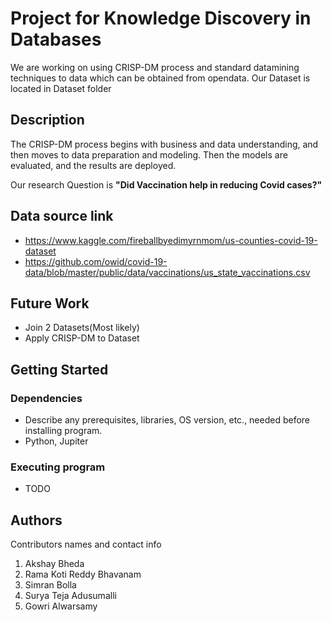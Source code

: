 # Project for Knowledge Discovery in Databases

We are working on using CRISP-DM process and standard datamining techniques to data which can be obtained from opendata.
Our Dataset is located in Dataset folder

## Description

The CRISP-DM process begins with business and data understanding, and then moves to data preparation and modeling. Then the models are evaluated, and the results are deployed. 

Our research Question is **"Did Vaccination help in reducing Covid cases?"**

## Data source link
* https://www.kaggle.com/fireballbyedimyrnmom/us-counties-covid-19-dataset
* https://github.com/owid/covid-19-data/blob/master/public/data/vaccinations/us_state_vaccinations.csv

## Future Work
* Join 2 Datasets(Most likely)
* Apply CRISP-DM to Dataset
## Getting Started

### Dependencies

* Describe any prerequisites, libraries, OS version, etc., needed before installing program.
* Python, Jupiter

### Executing program

* TODO

## Authors

Contributors names and contact info

1. Akshay Bheda
2. Rama Koti Reddy Bhavanam
3. Simran Bolla
4. Surya Teja Adusumalli
5. Gowri Alwarsamy
